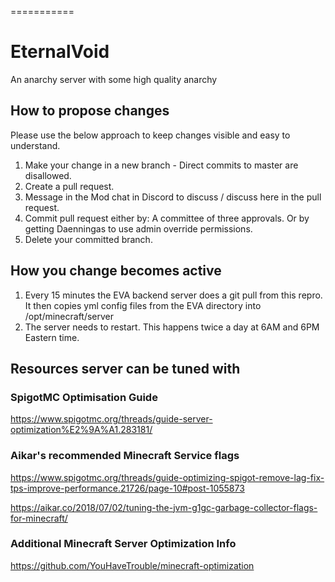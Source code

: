 ===========
# EternalVoid

An anarchy server with some high quality anarchy

## How to propose changes

Please use the below approach to keep changes visible and easy to understand.

1. Make your change in a new branch - Direct commits to master are disallowed.
2. Create a pull request.
3. Message in the Mod chat in Discord to discuss / discuss here in the pull request.
4. Commit pull request either by:
   A committee of three approvals.
   Or by getting Daenningas to use admin override permissions.
5. Delete your committed branch.

## How you change becomes active

1. Every 15 minutes the EVA backend server does a git pull from this repro. It then copies yml config files from the EVA directory into /opt/minecraft/server
2. The server needs to restart. This happens twice a day at 6AM and 6PM Eastern time.

## Resources server can be tuned with

### SpigotMC Optimisation Guide

https://www.spigotmc.org/threads/guide-server-optimization%E2%9A%A1.283181/

### Aikar's recommended Minecraft Service flags

https://www.spigotmc.org/threads/guide-optimizing-spigot-remove-lag-fix-tps-improve-performance.21726/page-10#post-1055873

https://aikar.co/2018/07/02/tuning-the-jvm-g1gc-garbage-collector-flags-for-minecraft/

### Additional Minecraft Server Optimization Info

https://github.com/YouHaveTrouble/minecraft-optimization
